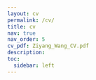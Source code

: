 ```yaml
---
layout: cv
permalink: /cv/
title: cv
nav: true
nav_order: 5
cv_pdf: Ziyang_Wang_CV.pdf
description: 
toc:
  sidebar: left
---
```

